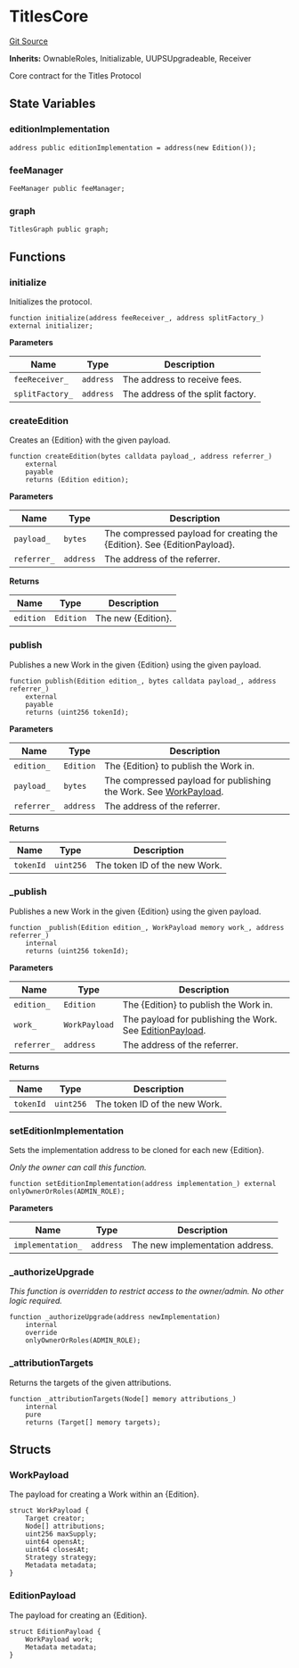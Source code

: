# TitlesCore
[Git Source](https://github.com/titlesnyc/wallflower-contract-v2/blob/190d4e66726023743d2d6974c49be143469e59b9/src/TitlesCore.sol)

**Inherits:**
OwnableRoles, Initializable, UUPSUpgradeable, Receiver

Core contract for the Titles Protocol


## State Variables
### editionImplementation

```solidity
address public editionImplementation = address(new Edition());
```


### feeManager

```solidity
FeeManager public feeManager;
```


### graph

```solidity
TitlesGraph public graph;
```


## Functions
### initialize

Initializes the protocol.


```solidity
function initialize(address feeReceiver_, address splitFactory_) external initializer;
```
**Parameters**

|Name|Type|Description|
|----|----|-----------|
|`feeReceiver_`|`address`|The address to receive fees.|
|`splitFactory_`|`address`|The address of the split factory.|


### createEdition

Creates an {Edition} with the given payload.


```solidity
function createEdition(bytes calldata payload_, address referrer_)
    external
    payable
    returns (Edition edition);
```
**Parameters**

|Name|Type|Description|
|----|----|-----------|
|`payload_`|`bytes`|The compressed payload for creating the {Edition}. See {EditionPayload}.|
|`referrer_`|`address`|The address of the referrer.|

**Returns**

|Name|Type|Description|
|----|----|-----------|
|`edition`|`Edition`|The new {Edition}.|


### publish

Publishes a new Work in the given {Edition} using the given payload.


```solidity
function publish(Edition edition_, bytes calldata payload_, address referrer_)
    external
    payable
    returns (uint256 tokenId);
```
**Parameters**

|Name|Type|Description|
|----|----|-----------|
|`edition_`|`Edition`|The {Edition} to publish the Work in.|
|`payload_`|`bytes`|The compressed payload for publishing the Work. See [WorkPayload](/src/TitlesCore.sol/contract.TitlesCore.md#workpayload).|
|`referrer_`|`address`|The address of the referrer.|

**Returns**

|Name|Type|Description|
|----|----|-----------|
|`tokenId`|`uint256`|The token ID of the new Work.|


### _publish

Publishes a new Work in the given {Edition} using the given payload.


```solidity
function _publish(Edition edition_, WorkPayload memory work_, address referrer_)
    internal
    returns (uint256 tokenId);
```
**Parameters**

|Name|Type|Description|
|----|----|-----------|
|`edition_`|`Edition`|The {Edition} to publish the Work in.|
|`work_`|`WorkPayload`|The payload for publishing the Work. See [EditionPayload](/src/TitlesCore.sol/contract.TitlesCore.md#editionpayload).|
|`referrer_`|`address`|The address of the referrer.|

**Returns**

|Name|Type|Description|
|----|----|-----------|
|`tokenId`|`uint256`|The token ID of the new Work.|


### setEditionImplementation

Sets the implementation address to be cloned for each new {Edition}.

*Only the owner can call this function.*


```solidity
function setEditionImplementation(address implementation_) external onlyOwnerOrRoles(ADMIN_ROLE);
```
**Parameters**

|Name|Type|Description|
|----|----|-----------|
|`implementation_`|`address`|The new implementation address.|


### _authorizeUpgrade

*This function is overridden to restrict access to the owner/admin. No other logic required.*


```solidity
function _authorizeUpgrade(address newImplementation)
    internal
    override
    onlyOwnerOrRoles(ADMIN_ROLE);
```

### _attributionTargets

Returns the targets of the given attributions.


```solidity
function _attributionTargets(Node[] memory attributions_)
    internal
    pure
    returns (Target[] memory targets);
```

## Structs
### WorkPayload
The payload for creating a Work within an {Edition}.


```solidity
struct WorkPayload {
    Target creator;
    Node[] attributions;
    uint256 maxSupply;
    uint64 opensAt;
    uint64 closesAt;
    Strategy strategy;
    Metadata metadata;
}
```

### EditionPayload
The payload for creating an {Edition}.


```solidity
struct EditionPayload {
    WorkPayload work;
    Metadata metadata;
}
```

